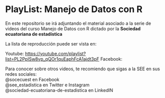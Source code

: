 # PlayList: Manejo de Datos con R

En este repositorio se irá adjuntando el material asociado a la serie de videos del curso Manejo de Datos con R dictado por la **Sociedad ecuatoriana de estadística**

La lista de reproducción puede ser vista en:  

Youtube: https://youtube.com/playlist?list=PL2PpISw8vp_qQOr1quEaphFcA1ajdt3pF
Facebook:

Para conocer sobre otros videos, te recomiendo que sigas a la SEE en sus redes sociales:  
@socecuest en Facebook  
@see_estadistica en Twitter e Instagram  
@sociedad-ecuatoriana-de-estadistica en LinkedIN  



